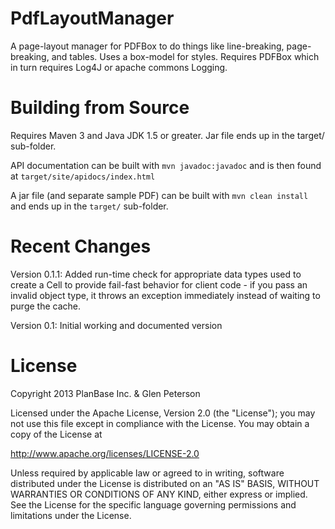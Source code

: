 PdfLayoutManager
================

A page-layout manager for PDFBox to do things like line-breaking, page-breaking, and tables.  Uses a box-model for styles.  Requires PDFBox which in turn requires Log4J or apache commons Logging.

Building from Source
====================
Requires Maven 3 and Java JDK 1.5 or greater.  Jar file ends up in the target/ sub-folder.

API documentation can be built with `mvn javadoc:javadoc` and is then found at `target/site/apidocs/index.html`

A jar file (and separate sample PDF) can be built with `mvn clean install` and ends up in the `target/` sub-folder.

Recent Changes
==============
Version 0.1.1: Added run-time check for appropriate data types used to create a Cell to provide fail-fast behavior for client code - if you pass an invalid object type, it throws an exception immediately instead of waiting to purge the cache.

Version 0.1: Initial working and documented version

License
=======
Copyright 2013 PlanBase Inc. & Glen Peterson

Licensed under the Apache License, Version 2.0 (the "License");
you may not use this file except in compliance with the License.
You may obtain a copy of the License at

http://www.apache.org/licenses/LICENSE-2.0

Unless required by applicable law or agreed to in writing, software
distributed under the License is distributed on an "AS IS" BASIS,
WITHOUT WARRANTIES OR CONDITIONS OF ANY KIND, either express or implied.
See the License for the specific language governing permissions and
limitations under the License.
